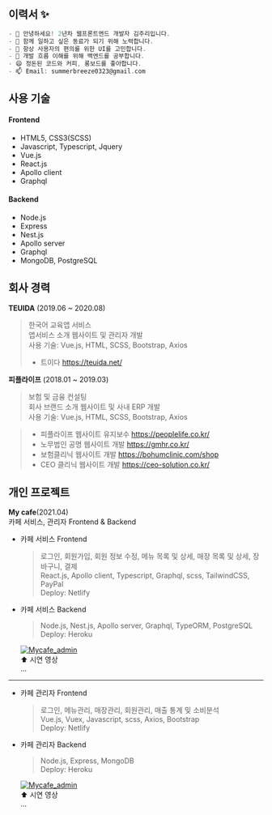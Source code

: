 ## 이력서 ✨ 


``` C
- 🌱 안녕하세요! 2년차 웹프론트엔드 개발자 김주리입니다.
- 👯 함께 일하고 싶은 동료가 되기 위해 노력합니다.
- 🤔 항상 사용자의 편의를 위한 UI를 고민합니다.
- 📖 개발 흐름 이해를 위해 백엔드를 공부합니다.
- 😄 정돈된 코드와 커피, 롱보드를 좋아합니다.
- 📫 Email: summerbreeze0323@gmail.com
```

## 사용 기술
#### Frontend
  - HTML5, CSS3(SCSS)
  - Javascript, Typescript, Jquery
  - Vue.js
  - React.js
  - Apollo client
  - Graphql

#### Backend
  - Node.js
  - Express
  - Nest.js
  - Apollo server
  - Graphql
  - MongoDB, PostgreSQL  


## 회사 경력
  **TEUIDA** (2019.06 ~ 2020.08)
  > 한국어 교육앱 서비스  
  > 앱서비스 소개 웹사이트 및 관리자 개발  
  > 사용 기술: Vue.js, HTML, SCSS, Bootstrap, Axios  
  > - 트이다 https://teuida.net/

  **피플라이프** (2018.01 ~ 2019.03)
  > 보험 및 금융 컨설팅  
  > 회사 브랜드 소개 웹사이트 및 사내 ERP 개발  
  > 사용 기술: Vue.js, HTML, SCSS, Bootstrap, Axios  
  
  > - 피플라이프 웹사이트 유지보수  https://peoplelife.co.kr/
  > - 노무법인 공명 웹사이트 개발 https://gmhr.co.kr/
  > - 보험클리닉 웹사이트 개발 https://bohumclinic.com/shop
  > - CEO 클리닉 웹사이트 개발 https://ceo-solution.co.kr/
  


## 개인 프로젝트
  **My cafe**(2021.04)  
  카페 서비스, 관리자 Frontend & Backend  
  
  - 카페 서비스 Frontend
    > 로그인, 회원가입, 회원 정보 수정, 메뉴 목록 및 상세, 매장 목록 및 상세, 장바구니, 결제  
    > React.js, Apollo client, Typescript, Graphql, scss, TailwindCSS, PayPal  
    > Deploy: Netlify  

    
  - 카페 서비스 Backend
    > Node.js, Nest.js, Apollo server, Graphql, TypeORM, PostgreSQL  
    > Deploy: Heroku  
  
    [![Mycafe_admin](https://my-cafe.s3.ap-northeast-2.amazonaws.com/gifs/mycafe_service_img.png)](https://youtu.be/qODjvR2ixog)  
    ⬆️ 시연 영상  
    ...  
<!--     [카페 서비스 바로가기](https://6098ca1ab28fdf0007f02b99--jolly-ritchie-7f6121.netlify.app) -->

---
    
  - 카페 관리자 Frontend
    > 로그인, 메뉴관리, 매장관리, 회원관리, 매출 통계 및 소비분석  
    > Vue.js, Vuex, Javascript, scss, Axios, Bootstrap  
    > Deploy: Netlify    
    
  - 카페 관리자 Backend
    > Node.js, Express, MongoDB  
    > Deploy: Heroku  
    
    
    
    
    [![Mycafe_admin](https://my-cafe.s3.ap-northeast-2.amazonaws.com/gifs/mycafe_admin_image.png)](https://youtu.be/BMpCPa2kx6s)  
    ⬆️ 시연 영상  
    ...  
<!--     [카페 관리자 바로가기](https://6098d08a5242bd0008bb4730--pensive-roentgen-8770e3.netlify.app) -->




